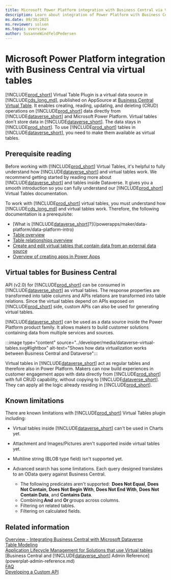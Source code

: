 ```yaml
---
title: Microsoft Power Platform integration with Business Central via Virtual Tables
description: Learn about integration of Power Platform with Business Central via virtual tables.
ms.date: 09/30/2025
ms.reviewer: solsen
ms.topic: overview
author: SusanneWindfeldPedersen
---
```


# Microsoft Power Platform integration with Business Central via virtual tables

[!INCLUDE[prod_short](../developer/includes/prod_short.md)] Virtual Table Plugin is a virtual data source in [!INCLUDE[cds_long_md](../includes/cds_long_md.md)], published on AppSource at [Business Central Virtual Table](https://appsource.microsoft.com/en-us/product/dynamics-365/microsoftdynsmb.businesscentral_virtualentity). It enables creating, reading, updating, and deleting (CRUD) operations on [!INCLUDE[prod_short](../developer/includes/prod_short.md)] data directly from [!INCLUDE[dataverse_short](../includes/dataverse_short.md)] and Microsoft Power Platform. Virtual tables don't store data in [!INCLUDE[dataverse_short](../includes/dataverse_short.md)]. The data stays in [!INCLUDE[prod_short](../developer/includes/prod_short.md)]. To use [!INCLUDE[prod_short](../developer/includes/prod_short.md)] tables in [!INCLUDE[dataverse_short](../includes/dataverse_short.md)], you need to make them available as virtual tables.

## Prerequisite reading

Before working with [!INCLUDE[prod_short](../developer/includes/prod_short.md)] Virtual Tables, it's helpful to fully understand how [!INCLUDE[dataverse_short](../includes/dataverse_short.md)] and virtual tables work. We recommend getting started by reading more about [!INCLUDE[dataverse_short](../includes/dataverse_short.md)] and tables inside Dataverse. It gives you a smooth introduction so you can fully understand our [!INCLUDE[prod_short](../developer/includes/prod_short.md)] Virtual Tables documentation. 

To work with [!INCLUDE[prod_short](../developer/includes/prod_short.md)] virtual tables, you must understand how [!INCLUDE[cds_long_md](../includes/dataverse_short.md)] and virtual tables work. Therefore, the following documentation is a prerequisite:

- [What is [!INCLUDE[dataverse_short](../includes/dataverse_short.md)]?](/powerapps/maker/data-platform/data-platform-intro)
- [Table overview](/powerapps/maker/data-platform/entity-overview)
- [Table relationships overview](/powerapps/maker/data-platform/create-edit-entity-relationships)
- [Create and edit virtual tables that contain data from an external data source](/powerapps/maker/data-platform/create-edit-virtual-entities)
- [Overview of creating apps in Power Apps](/powerapps/maker/)

## Virtual tables for Business Central

API (v2.0) for [!INCLUDE[prod_short](../developer/includes/prod_short.md)] can be consumed in [!INCLUDE[dataverse_short](../includes/dataverse_short.md)] as virtual tables. The response properties are transformed into table columns and APIs relations are transformed into table relations. Since the virtual tables depend on APIs exposed on [!INCLUDE[prod_short](../developer/includes/prod_short.md)] side, custom APIs can also be used for generating virtual tables.

[!INCLUDE[dataverse_short](../includes/dataverse_short.md)] can be used as a data source inside the Power Platform product family. It allows makers to build customer solutions containing data from multiple services and sources.  

:::image type="content" source="../developer/media/dataverse-virtual-tables.svg#lightbox" alt-text="Shows how data virtualization works between Business Central and Dataverse":::

Virtual tables in [!INCLUDE[dataverse_short](../includes/dataverse_short.md)] act as regular tables and therefore also in Power Platform. Makers can now build experiences in customer engagement apps with data directly from [!INCLUDE[prod_short](../developer/includes/prod_short.md)] with full CRUD capability, without copying to [!INCLUDE[dataverse_short](../includes/dataverse_short.md)]. They can apply all the logic already residing in [!INCLUDE[prod_short](../developer/includes/prod_short.md)].

## Known limitations

There are known limitations with [!INCLUDE[prod_short](../developer/includes/prod_short.md)] Virtual Tables plugin including:

- Virtual tables inside [!INCLUDE[dataverse_short](../includes/dataverse_short.md)] can't be used in Charts yet.  
- Attachment and Images/Pictures aren't supported inside virtual tables yet. 
- Multiline string (BLOB type field) isn't supported yet. 
- Advanced search has some limitations. Each query designed translates to an OData query against Business Central. 

  - The following predicates aren't supported:  **Does Not Equal**, **Does Not Contain**, **Does Not Begin With**, **Does Not End With**, **Does Not Contain Data**, and **Contains Data**.
  - Combining **And** and **Or** groups across columns.
  - Filtering on related tables.
  - Filtering on calculated fields.

## Related information

[Overview - Integrating Business Central with Microsoft Dataverse](../developer/dataverse-integration-overview.md)  
[Table Modeling](powerplat-entity-modeling.md)  
[Application Lifecycle Management for Solutions that use Virtual tables](powerplat-app-lifecycle-management.md)  
[Business Central and [!INCLUDE[dataverse_short](../includes/dataverse_short.md)]  Admin Reference](powerplat-admin-reference.md)  
[FAQ](powerplat-faq.md)  
[Developing a Custom API](../developer/devenv-develop-custom-api.md)  
